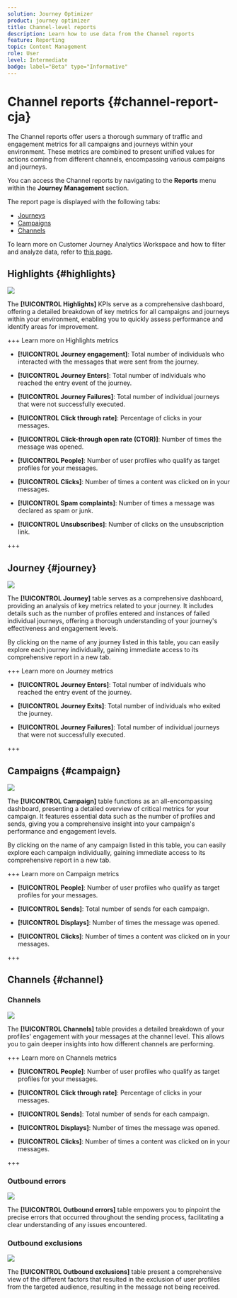 ```yaml
---
solution: Journey Optimizer
product: journey optimizer
title: Channel-level reports
description: Learn how to use data from the Channel reports
feature: Reporting
topic: Content Management
role: User
level: Intermediate
badge: label="Beta" type="Informative"
---
```

# Channel reports {#channel-report-cja}

The Channel reports offer users a thorough summary of traffic and engagement metrics for all campaigns and journeys within your environment. These metrics are combined to present unified values for actions coming from different channels, encompassing various campaigns and journeys.

You can access the Channel reports by navigating to the **Reports** menu within the **Journey Management** section.

The report page is displayed with the following tabs:

* [Journeys](#journey)
* [Campaigns](#campaign)
* [Channels](#channel)

To learn more on Customer Journey Analytics Workspace and how to filter and analyze data, refer to [this page](https://experienceleague.adobe.com/en/docs/analytics-platform/using/cja-workspace/home).

## Highlights {#highlights}

![](assets/cja-highlights.png)

The **[!UICONTROL Highlights]**  KPIs serve as a comprehensive dashboard, offering a detailed breakdown of key metrics for all campaigns and journeys within your environment, enabling you to quickly assess performance and identify areas for improvement.

+++ Learn more on Highlights metrics

* **[!UICONTROL Journey engagement]**: Total number of individuals who interacted with the messages that were sent from the journey.

* **[!UICONTROL Journey Enters]**: Total number of individuals who reached the entry event of the journey.

* **[!UICONTROL Journey Failures]**: Total number of individual journeys that were not successfully executed.

* **[!UICONTROL Click through rate]**: Percentage of clicks in your messages.

* **[!UICONTROL Click-through open rate (CTOR)]**: Number of times the message was opened.

* **[!UICONTROL People]**: Number of user profiles who qualify as target profiles for your messages. 

* **[!UICONTROL Clicks]**: Number of times a content was clicked on in your messages.

* **[!UICONTROL Spam complaints]**: Number of times a message was declared as spam or junk.

* **[!UICONTROL Unsubscribes]**: Number of clicks on the unsubscription link.

+++

## Journey {#journey}

![](assets/cja-channel-journeys.png)

The **[!UICONTROL Journey]** table serves as a comprehensive dashboard, providing an analysis of key metrics related to your journey. It includes details such as the number of profiles entered and instances of failed individual journeys, offering a thorough understanding of your journey's effectiveness and engagement levels.

By clicking on the name of any journey listed in this table, you can easily explore each journey individually, gaining immediate access to its comprehensive report in a new tab.

+++ Learn more on Journey metrics

* **[!UICONTROL Journey Enters]**: Total number of individuals who reached the entry event of the journey.

* **[!UICONTROL Journey Exits]**: Total number of individuals who exited the journey.

* **[!UICONTROL Journey Failures]**: Total number of individual journeys that were not successfully executed.

+++

## Campaigns {#campaign}

![](assets/cja-channel-campaigns.png)

The **[!UICONTROL Campaign]** table functions as an all-encompassing dashboard, presenting a detailed overview of critical metrics for your campaign. It features essential data such as the number of profiles and sends, giving you a comprehensive insight into your campaign's performance and engagement levels.

By clicking on the name of any campaign listed in this table, you can easily explore each campaign individually, gaining immediate access to its comprehensive report in a new tab.

+++ Learn more on Campaign metrics

* **[!UICONTROL People]**: Number of user profiles who qualify as target profiles for your messages.

* **[!UICONTROL Sends]**: Total number of sends for each campaign.

* **[!UICONTROL Displays]**: Number of times the message was opened.

* **[!UICONTROL Clicks]**: Number of times a content was clicked on in your messages.

+++

## Channels {#channel}

### Channels

![](assets/cja-channels.png)

The **[!UICONTROL Channels]** table provides a detailed breakdown of your profiles' engagement with your messages at the channel level. This allows you to gain deeper insights into how different channels are performing.

+++ Learn more on Channels metrics

* **[!UICONTROL People]**: Number of user profiles who qualify as target profiles for your messages.

* **[!UICONTROL Click through rate]**: Percentage of clicks in your messages.

* **[!UICONTROL Sends]**: Total number of sends for each campaign.

* **[!UICONTROL Displays]**: Number of times the message was opened.

* **[!UICONTROL Clicks]**: Number of times a content was clicked on in your messages.

+++

### Outbound errors

![](assets/cja-channels-outbound-errors.png)

The **[!UICONTROL Outbound errors]** table empowers you to pinpoint the precise errors that occurred throughout the sending process, facilitating a clear understanding of any issues encountered.

### Outbound exclusions

![](assets/cja-channels-outbound-excluded.png)

The **[!UICONTROL Outbound exclusions]** table present a comprehensive view of the different factors that resulted in the exclusion of user profiles from the targeted audience, resulting in the message not being received.
